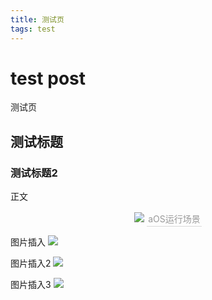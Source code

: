 ```yaml
---
title: 测试页
tags: test
---
```


# test post
测试页

## 测试标题

### 测试标题2

正文

<center>
    <img src="https://raw.githubusercontent.com/RichardZj/RichardZj.github.io/741ac3cdc5de0ac9f9a382ed8cb7bb3c43d9a07b/_posts/test.png">
    <div style="color: orange; border-bottom: 1px solid #d9d9d9;
        display: inline-block;
        color: #999;
        padding: 2px">
        aOS运行场景
    </div>
</center>

图片插入
![](https://raw.githubusercontent.com/RichardZj/RichardZj.github.io/741ac3cdc5de0ac9f9a382ed8cb7bb3c43d9a07b/_posts/test.png)

图片插入2
![](https://github.com/RichardZj/RichardZj.github.io/raw/33b3ea212b08d8735f6282b390ca6483ecc286a2/_posts/test.png)

图片插入3
![](https://github.com/RichardZj/RichardZj.github.io/raw/33b3ea212b08d8735f6282b390ca6483ecc286a2/images/test.png)
